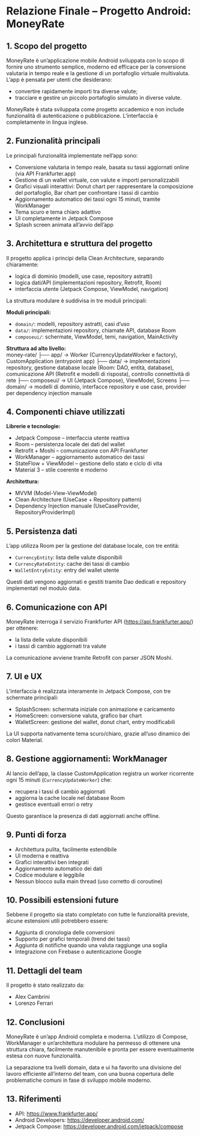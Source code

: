 # Relazione Finale – Progetto Android: MoneyRate

## 1. Scopo del progetto
MoneyRate è un’applicazione mobile Android sviluppata con lo scopo di fornire uno strumento semplice, moderno ed efficace per la conversione valutaria in tempo reale e la gestione di un portafoglio virtuale multivaluta.  
L’app è pensata per utenti che desiderano:
- convertire rapidamente importi tra diverse valute;
- tracciare e gestire un piccolo portafoglio simulato in diverse valute.

MoneyRate è stata sviluppata come progetto accademico e non include funzionalità di autenticazione o pubblicazione. L’interfaccia è completamente in lingua inglese.

## 2. Funzionalità principali
Le principali funzionalità implementate nell’app sono:
- Conversione valutaria in tempo reale, basata su tassi aggiornati online (via API Frankfurter.app)
- Gestione di un wallet virtuale, con valute e importi personalizzabili
- Grafici visuali interattivi: Donut chart per rappresentare la composizione del portafoglio, Bar chart per confrontare i tassi di cambio
- Aggiornamento automatico dei tassi ogni 15 minuti, tramite WorkManager
- Tema scuro e tema chiaro adattivo
- UI completamente in Jetpack Compose
- Splash screen animata all’avvio dell’app

## 3. Architettura e struttura del progetto
Il progetto applica i principi della Clean Architecture, separando chiaramente:
- logica di dominio (modelli, use case, repository astratti)
- logica dati/API (implementazioni repository, Retrofit, Room)
- interfaccia utente (Jetpack Compose, ViewModel, navigation)

La struttura modulare è suddivisa in tre moduli principali:

**Moduli principali:**

- `domain/`: modelli, repository astratti, casi d’uso
- `data/`: implementazioni repository, chiamate API, database Room
- `composeui/`: schermate, ViewModel, temi, navigation, MainActivity

**Struttura ad alto livello:**  
money-rate/
├── app/ → Worker (CurrencyUpdateWorker e factory), CustomApplication (entrypoint app)
├── data/ → implementazioni repository, gestione database locale (Room: DAO, entità, database), comunicazione API (Retrofit e modelli di risposta), controllo connettività di rete
├── composeui/ → UI (Jetpack Compose), ViewModel, Screens
├── domain/ → modelli di dominio, interfacce repository e use case, provider per dependency injection manuale


## 4. Componenti chiave utilizzati
**Librerie e tecnologie:**
- Jetpack Compose – interfaccia utente reattiva
- Room – persistenza locale dei dati del wallet
- Retrofit + Moshi – comunicazione con API Frankfurter
- WorkManager – aggiornamento automatico dei tassi
- StateFlow + ViewModel – gestione dello stato e ciclo di vita
- Material 3 – stile coerente e moderno

**Architettura:**
- MVVM (Model-View-ViewModel)
- Clean Architecture (UseCase + Repository pattern)
- Dependency Injection manuale (UseCaseProvider, RepositoryProviderImpl)

## 5. Persistenza dati
L’app utilizza Room per la gestione del database locale, con tre entità:
- `CurrencyEntity`: lista delle valute disponibili
- `CurrencyRateEntity`: cache dei tassi di cambio
- `WalletEntryEntity`: entry del wallet utente

Questi dati vengono aggiornati e gestiti tramite Dao dedicati e repository implementati nel modulo data.

## 6. Comunicazione con API
MoneyRate interroga il servizio Frankfurter API (https://api.frankfurter.app/) per ottenere:
- la lista delle valute disponibili
- i tassi di cambio aggiornati tra valute

La comunicazione avviene tramite Retrofit con parser JSON Moshi.

## 7. UI e UX
L’interfaccia è realizzata interamente in Jetpack Compose, con tre schermate principali:
- SplashScreen: schermata iniziale con animazione e caricamento
- HomeScreen: conversione valuta, grafico bar chart
- WalletScreen: gestione del wallet, donut chart, entry modificabili

La UI supporta nativamente tema scuro/chiaro, grazie all’uso dinamico dei colori Material.

## 8. Gestione aggiornamenti: WorkManager
Al lancio dell’app, la classe CustomApplication registra un worker ricorrente ogni 15 minuti (`CurrencyUpdateWorker`) che:
- recupera i tassi di cambio aggiornati
- aggiorna la cache locale nel database Room
- gestisce eventuali errori o retry

Questo garantisce la presenza di dati aggiornati anche offline.

## 9. Punti di forza
- Architettura pulita, facilmente estendibile
- UI moderna e reattiva
- Grafici interattivi ben integrati
- Aggiornamento automatico dei dati
- Codice modulare e leggibile
- Nessun blocco sulla main thread (uso corretto di coroutine)

## 10. Possibili estensioni future
Sebbene il progetto sia stato completato con tutte le funzionalità previste, alcune estensioni utili potrebbero essere:
- Aggiunta di cronologia delle conversioni
- Supporto per grafici temporali (trend dei tassi)
- Aggiunta di notifiche quando una valuta raggiunge una soglia
- Integrazione con Firebase o autenticazione Google

## 11. Dettagli del team
Il progetto è stato realizzato da:
- Alex Cambrini
- Lorenzo Ferrari

## 12. Conclusioni
MoneyRate è un’app Android completa e moderna. L’utilizzo di Compose, WorkManager e un’architettura modulare ha permesso di ottenere una struttura chiara, facilmente manutenibile e pronta per essere eventualmente estesa con nuove funzionalità.

La separazione tra livelli domain, data e ui ha favorito una divisione del lavoro efficiente all’interno del team, con una buona copertura delle problematiche comuni in fase di sviluppo mobile moderno.

## 13. Riferimenti
- API: https://www.frankfurter.app/
- Android Developers: https://developer.android.com/
- Jetpack Compose: https://developer.android.com/jetpack/compose  
